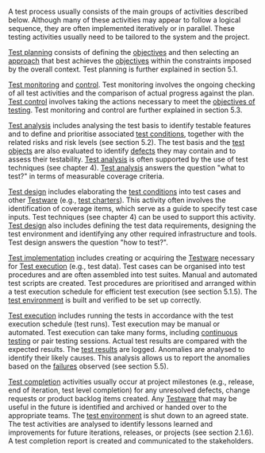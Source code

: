 A test process usually consists of the main groups of activities described below. Although many of these activities may appear to follow a logical sequence, they are often implemented iteratively or in parallel. These testing activities usually need to be tailored to the system and the project.

[Test planning](Test%20planning.md) consists of defining the [objectives](Test%20objectives.md) and then selecting an [approach](Test%20approach.md) that best achieves the [objectives](Test%20objectives.md) within the constraints imposed by the overall context. Test planning is further explained in section 5.1.

[Test monitoring](Test%20monitoring.md) and [control](Test%20control.md). Test monitoring involves the ongoing checking of all test activities and the comparison of actual progress against the plan. [Test control](Test%20control.md) involves taking the actions necessary to meet the [objectives of testing](Test%20objectives.md). Test monitoring and control are further explained in section 5.3.

[Test analysis](Test%20analysis.md) includes analysing the test basis to identify testable features and to define and prioritise associated [test conditions](Test%20condition.md), together with the related risks and risk levels (see section 5.2). The test basis and the [test objects](Test%20object.md) are also evaluated to identify [defects](Defect.md) they may contain and to assess their testability. [Test analysis](Test%20analysis.md) is often supported by the use of test techniques (see chapter 4). [Test analysis](Test%20analysis.md) answers the question "what to test?" in terms of measurable coverage criteria.

[Test design](Test%20design.md) includes elaborating the [test conditions](Test%20condition.md) into test cases and other [Testware](Testware.md) (e.g., [test charters](Test%20charter.md)). This activity often involves the identification of coverage items, which serve as a guide to specify test case inputs. Test techniques (see chapter 4) can be used to support this activity. [Test design](Test%20design.md) also includes defining the test data requirements, designing the test environment and identifying any other required infrastructure and tools. Test design answers the question "how to test?".

[Test implementation](Test%20implementation.md) includes creating or acquiring the [Testware](Testware.md) necessary for [Test execution](Test%20execution.md) (e.g., test data). Test cases can be organised into test procedures and are often assembled into test suites. Manual and automated test scripts are created. Test procedures are prioritised and arranged within a test execution schedule for efficient test execution (see section 5.1.5). The [test environment](Test%20environment.md) is built and verified to be set up correctly.

[Test execution](Test%20execution.md) includes running the tests in accordance with the test execution schedule (test runs). Test execution may be manual or automated. Test execution can take many forms, including [continuous testing](Continuous%20testing.md) or pair testing sessions. Actual test results are compared with the expected results. The [test results](Test%20result.md) are logged. Anomalies are analysed to identify their likely causes. This analysis allows us to report the anomalies based on the [failures](Failure.md) observed (see section 5.5).

[Test completion](Test%20completion.md) activities usually occur at project milestones (e.g., release, end of iteration, test level completion) for any unresolved defects, change requests or product backlog items created. Any [Testware](Testware.md) that may be useful in the future is identified and archived or handed over to the appropriate teams. The [test environment](Test%20environment.md) is shut down to an agreed state. The test activities are analysed to identify lessons learned and improvements for future iterations, releases, or projects (see section 2.1.6). A test completion report is created and communicated to the stakeholders.
